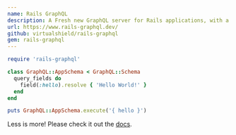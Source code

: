 ```yaml
---
name: Rails GraphQL
description: A Fresh new GraphQL server for Rails applications, with a focus on natural and Ruby-like DSL
url: https://www.rails-graphql.dev/
github: virtualshield/rails-graphql
gem: rails-graphql
---
```


```ruby
require 'rails-graphql'

class GraphQL::AppSchema < GraphQL::Schema
  query_fields do
    field(:hello).resolve { 'Hello World!' }
  end
end

puts GraphQL::AppSchema.execute('{ hello }')
```

Less is more! Please check it out the [docs](https://www.rails-graphql.dev/?utm_source=graphql_org).
